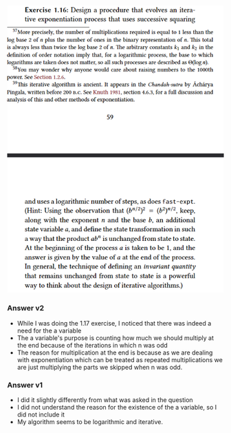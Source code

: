 ![Question](image.png)

### Answer v2
- While I was doing the 1.17 exercise, I noticed that there was indeed a need for the a variable
- The a variable's purpose is counting how much we should multiply at the end because of the iterations in which n was odd
- The reason for multiplication at the end is because as we are dealing with exponentiation which can be treated as repeated multiplications we are just multiplying the parts we skipped when n was odd.

### Answer v1
- I did it slightly differently from what was asked in the question
- I did not understand the reason for the existence of the a variable, so I did not include it
- My algorithm seems to be logarithmic and iterative.